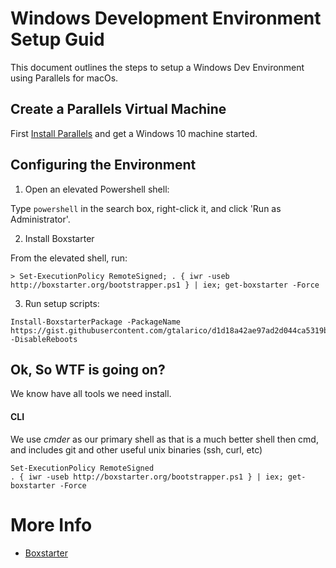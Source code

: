 # Windows Development Environment Setup Guid

This document outlines the steps to setup a Windows Dev Environment using Parallels for macOs.

## Create a Parallels Virtual Machine

First [Install Parallels](https://www.parallels.com/welcome-trial/) and get a Windows 10 machine started.

## Configuring the Environment

1. Open an elevated Powershell shell:

Type `powershell` in the search box, right-click it, and click 'Run as Administrator'.

2. Install Boxstarter

From the elevated shell, run:

```
> Set-ExecutionPolicy RemoteSigned; . { iwr -useb http://boxstarter.org/bootstrapper.ps1 } | iex; get-boxstarter -Force
```

3. Run setup scripts:

```
Install-BoxstarterPackage -PackageName https://gist.githubusercontent.com/gtalarico/d1d18a42ae97ad2d044ca5319bdf6ee5/raw/a9503c1c7a479e1dbd151f2d3f4da43cf422d662/boxstarter.ps1 -DisableReboots
```

## Ok, So WTF is going on?

We know have all tools we need install.

#### CLI

We use *cmder* as our primary shell as that is a much better shell then cmd,
and includes git and other useful unix binaries (ssh, curl, etc)


```
Set-ExecutionPolicy RemoteSigned
. { iwr -useb http://boxstarter.org/bootstrapper.ps1 } | iex; get-boxstarter -Force
```


# More Info

* [Boxstarter](https://boxstarter.org/Learn/WebLauncher)
